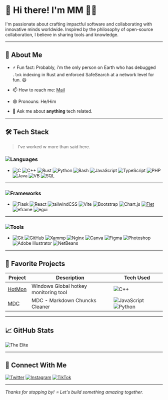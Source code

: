 # 👋 Hi there! I'm MM 👨‍💻

I'm passionate about crafting impactful software and collaborating with innovative minds worldwide. Inspired by the philosophy of open-source collaboration, I believe in sharing tools and knowledge. 

---

## 🚀 About Me

<!-- - 🌱 I’m learning: [Tech or Skill You're Exploring] -->
<!-- - 👯 I’m looking to collaborate on  -->
<!-- - 🔭 I’m currently working on: [Nova](#) -->
<!-- - 🤔 I’m looking for help with my life -->
- ⚡ Fun fact: Probably, i'm the only person on Earth who has debugged `.lnk` indexing in Rust and enforced SafeSearch at a network level for fun. 😄
- 📫 How to reach me: [Mail](mailto:svg-opinion@proton.me)
- 😄 Pronouns: He/Him

- 💬 Ask me about **anything** tech related.

---

## 🛠️ Tech Stack

> I've worked w more than said here.

### ![Languages](https://img.shields.io/badge/-Languages-blue)
- ![C](https://img.shields.io/badge/-%2300599C.svg?style=plastic&logo=c&logoColor=white)  ![C++](https://img.shields.io/badge/++-%2300599C.svg?style=plastic&logo=c%2B%2B&logoColor=white)  ![Rust](https://img.shields.io/badge/Rust-%23E34F26.svg?style=plastic&logo=rust&logoColor=white)  ![Python](https://img.shields.io/badge/python-3670A0?style=plastic&logo=python&logoColor=ffdd54) ![Bash](https://img.shields.io/badge/bash-3670A0?style=plastic&logo=Bash&logoColor=ffdd54)  ![JavaScript](https://img.shields.io/badge/javascript-%23323330.svg?style=plastic&logo=javascript&logoColor=%23F7DF1E) ![TypeScript](https://img.shields.io/badge/TypeScript-%23323330.svg?style=plastic&logo=typescript&logoColor=%23F7DF1)  ![PHP](https://img.shields.io/badge/PHP-%23323330.svg?style=plastic&logo=php&logoColor=%23F7DF1E)  ![Java](https://img.shields.io/badge/java-%23ED8B00.svg?style=plastic&logo=openjdk&logoColor=white)  ![VB](https://img.shields.io/badge/VB-%23000000.svg?style=plastic&logo=VisualBasic&logoColor=white)  ![SQL](https://img.shields.io/badge/SQL-%2307405e.svg?style=plastic&logo=sql&logoColor=white)
<!-- - ![Markdown](https://img.shields.io/badge/markdown-%23000000.svg?style=plastic&logo=markdown&logoColor=white)
- ![HTML5](https://img.shields.io/badge/HTML5-%23E34F26.svg?style=plastic&logo=html5&logoColor=white) -->
---
### ![Frameworks](https://img.shields.io/badge/-Frameworks-green)
<!-- -  ![scikit-learn](https://img.shields.io/badge/scikit--learn-%23F7931E.svg?style=plastic&logo=scikit-learn&logoColor=white)
- ![NLP](https://img.shields.io/badge/NLP-%23F793.svg?style=plastic&logo=nlp&logoColor=white) 
- ![OpenCV](https://img.shields.io/badge/opencv-%23white.svg?style=plastic&logo=opencv&logoColor=white) -->

- ![Flask](https://img.shields.io/badge/Flask-%23F7.svg?style=plastic&logo=flask&logoColor=white) ![React](https://img.shields.io/badge/React-%23150458.svg?style=plastic&logo=react&logoColor=white) ![tailwindCSS](https://img.shields.io/badge/tailwindCSS-%23150458.svg?style=plastic&logo=tailwindcss&logoColor=white) ![Vite](https://img.shields.io/badge/Vite-%23323330.svg?style=plastic&logo=vite&logoColor=%23F7DF1) ![Bootstrap](https://img.shields.io/badge/bootstrap-%238511FA.svg?style=plastic&logo=bootstrap&logoColor=white)  ![Chart.js](https://img.shields.io/badge/chart.js-F5788D.svg?style=plastic&logo=chart.js&logoColor=white) [![Flet](https://img.shields.io/badge/Flet-%231508.svg?style=plastic&logo=flet&logoColor=white)](https://flet.dev/) ![eframe](https://img.shields.io/badge/eframe-%23F7931E.svg?style=plastic&logo=eframe&logoColor=white)  ![egui](https://img.shields.io/badge/egui-%23F793.svg?style=plastic&logo=egui&logoColor=white)
---
### ![Tools](https://img.shields.io/badge/-Tools-orange)
- ![Git](https://img.shields.io/badge/git-%23F05033.svg?style=plastic&logo=git&logoColor=white)  ![GitHub](https://img.shields.io/badge/github-%23121011.svg?style=plastic&logo=github&logoColor=white) ![Xammp](https://img.shields.io/badge/Apache-%23D42029.svg?style=plastic&logo=apache&logoColor=white)  ![Nginx](https://img.shields.io/badge/nginx-%23009639.svg?style=plastic&logo=nginx&logoColor=white)  ![Canva](https://img.shields.io/badge/Canva-%2300C4.svg?style=plastic&logo=Canva&logoColor=white)  ![Figma](https://img.shields.io/badge/figma-%23F24E1E.svg?style=plastic&logo=figma&logoColor=white)  ![Photoshop](https://img.shields.io/badge/Adobe-Photoshop-CC1?style=plastic&logo=Photoshop&logoColor=FFFFFF)  ![Adobe Illustrator](https://img.shields.io/badge/Adobe-Illustrator-CC1?style=plastic&logo=Adobe-illustrator&logoColor=FFFFFF)  ![NetBeans](https://img.shields.io/badge/NetBeans-%23F793.svg?style=plastic&logo=NetBeans&logoColor=white)

---

## 🌟 Favorite Projects

<!-- > ⚠️ Some of the Projects aren't available publicly yet. -->

| Project | Description | Tech Used |
|---------|-------------|-----------|
| [HotMon](https://github.com/somatech-20/HotMon) | Windows Global hotkey monitoring tool | ![C++](https://img.shields.io/badge/++-%2300599C.svg?style=plastic&logo=c%2B%2B&logoColor=white) |
| [MDC](https://github.com/somatech-20/mdc) | MDC - Markdown Chuncks Cleaner | ![JavaScript](https://img.shields.io/badge/javascript-%23323330.svg?style=plastic&logo=javascript&logoColor=%23F7DF1E) ![Python](https://img.shields.io/badge/python-3670A0?style=plastic&logo=python&logoColor=ffdd54) |
<!-- 
| [Nova](https://github.com/somatech-20/nova) | Quick search engine, key launcher | ![Rust](https://img.shields.io/badge/Rust-%23E34F26.svg?style=plastic&logo=rust&logoColor=white) |
| [scoolnap](https://github.com/somatech-20/scoolnap) | Full web page screenshot extension | ![Typesript](https://img.shields.io/badge/TypeScript-%23323330.svg?style=plastic&logo=typescript&logoColor=%23F7DF1) ![React](https://img.shields.io/badge/React-%23150458.svg?style=plastic&logo=react&logoColor=white) |
| [Track](https://github.com/somatech-20/Tracking-Tool) | Phone number tracking tool | ![Python](https://img.shields.io/badge/Python-%23323330.svg?style=plastic&logo=python&logoColor=yellow) |
-->
---

## 📈 GitHub Stats

![The Elite](https://github-readme-streak-stats.herokuapp.com/?user=somatech-20&theme=dark&hide_border=false)

---

## 🔗 Connect With Me

<!-- [![LinkedIn](https://img.shields.io/badge/-LinkedIn-blue?logo=linkedin)](#) -->
[![Twitter](https://img.shields.io/badge/-1da1f2?logo=x)](https://x.com/BonusOpinion_)
[![Instagram](https://img.shields.io/badge/-white?logo=instagram&logoColor=red)](https://instagram.com/bonusopinion_)
[![TikTok](https://img.shields.io/badge/-black?logo=tiktok&logoColor=white)](https://tiktok.com/@bonusopinion_)
<!-- [![Portfolio](https://img.shields.io/badge/-Portfolio-222?logo=vercel)](#) -->

---

_Thanks for stopping by! ⭐️ Let's build something amazing together._

<!-- All right reserved MMC©025 -->
